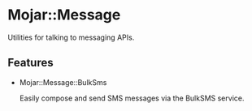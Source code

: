 # Mojar::Message

Utilities for talking to messaging APIs.

## Features

*   Mojar::Message::BulkSms

    Easily compose and send SMS messages via the BulkSMS service.
